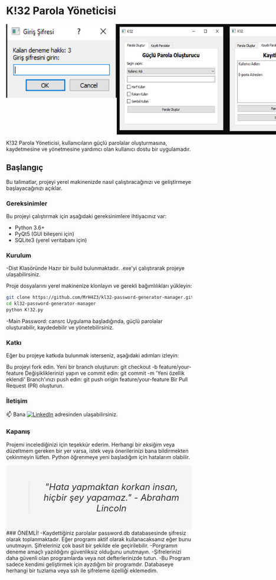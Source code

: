# K!32 Parola Yöneticisi

<div style="display: flex; justify-content: space-between;">
  <img src="mainpassword.PNG" width="300" height="200" alt="Açılış Ekranı">
  <img src="ArayüzParolaOluşturucu.PNG" width="300" height="300" alt="Parola Oluşturma Ekranı">
  <img src="ArayüzKayıtlıParolalar.PNG" width="300" height="300" alt="Kayıtlı Parolalar Ekranı">
</div>

K!32 Parola Yöneticisi, kullanıcıların güçlü parolalar oluşturmasına, kaydetmesine ve yönetmesine yardımcı olan kullanıcı dostu bir uygulamadır.

## Başlangıç

Bu talimatlar, projeyi yerel makinenizde nasıl çalıştıracağınızı ve geliştirmeye başlayacağınızı açıklar.

### Gereksinimler

Bu projeyi çalıştırmak için aşağıdaki gereksinimlere ihtiyacınız var:

- Python 3.6+
- PyQt5 (GUI bileşeni için)
- SQLite3 (yerel veritabanı için)

### Kurulum

-Dist Klasöründe Hazır bir build bulunmaktadır. .exe'yi çalıştırarak projeye ulaşabilirsiniz.

Proje dosyalarını yerel makinenize klonlayın ve gerekli bağımlılıkları yükleyin:

```bash
git clone https://github.com/MrH4Z3/kl32-password-generator-manager.git
cd kl32-password-generator-manager
python K!32.py
```
-Main Password: cansrc
Uygulama başladığında, güçlü parolalar oluşturabilir, kaydedebilir ve yönetebilirsiniz.

### Katkı
Eğer bu projeye katkıda bulunmak isterseniz, aşağıdaki adımları izleyin:

Bu projeyi fork edin.
Yeni bir branch oluşturun: git checkout -b feature/your-feature
Değişikliklerinizi yapın ve commit edin: git commit -m 'Yeni özellik eklendi'
Branch'ınızı push edin: git push origin feature/your-feature
Bir Pull Request (PR) oluşturun.


### İletişim
📫 Bana [![LinkedIn](https://img.shields.io/badge/LinkedIn-%230077B5.svg?logo=linkedin&logoColor=white)](https://linkedin.com/in/barış-can-sarıca-4836b3242) adresinden ulaşabilirsiniz.
### Kapanış
Projemi incelediğinizi için teşekkür ederim. Herhangi bir eksiğim veya düzeltmem gereken bir yer varsa, istek veya önerilerinizi bana bildirmekten çekinmeyin lütfen. Python öğrenmeye yeni başladığım için hatalarım olabilir.

<div style="background-color: #f5f5f5; text-align: center; padding: 20px;">
  <blockquote style="font-size: 24px; color: #333; font-style: italic;">
    "Hata yapmaktan korkan insan, hiçbir şey yapamaz." - Abraham Lincoln
  </blockquote>
</div>
### ÖNEMLİ!
-Kaydettiğiniz parolalar password.db databasesinde şifresiz olarak toplanmaktadır. Eğer programı aktif olarak kullanacaksanız eğer bunu unutmayın. Şifreleriniz çok basit bir şekilde ele geçirilebilir.
-Porgramın deneme amaçlı yazıldığını güvenliksiz olduğunu unutmayın.
-Şifrelerinizi daha güvenli olan programlarda veya not defterlerinizde tutun.
-Bu Program sadece kendimi geliştirmek için ayzdığım bir programdır. Databaseye herhangi bir tuzlama veya ssh ile şifreleme özelliği eklemedim.
